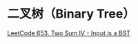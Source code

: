 # 二叉树（Binary Tree）


[LeetCode 653. Two Sum IV - Input is a BST](https://leetcode.com/problems/two-sum-iv-input-is-a-bst/)